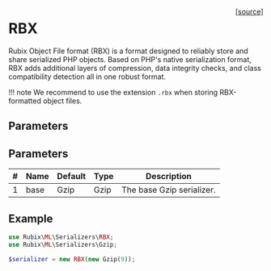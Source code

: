 <span style="float:right;"><a href="https://github.com/RubixML/ML/blob/master/src/Persisters/Serializers/RBX.php">[source]</a></span>

# RBX
Rubix Object File format (RBX) is a format designed to reliably store and share serialized PHP objects. Based on PHP's native serialization format, RBX adds additional layers of compression, data integrity checks, and class compatibility detection all in one robust format.

!!! note
    We recommend to use the extension `.rbx` when storing RBX-formatted object files.

## Parameters
## Parameters
| # | Name | Default | Type | Description |
|---|---|---|---|---|
| 1 | base | Gzip | Gzip | The base Gzip serializer. |

## Example
```php
use Rubix\ML\Serializers\RBX;
use Rubix\ML\Serializers\Gzip;

$serializer = new RBX(new Gzip(9));
```
